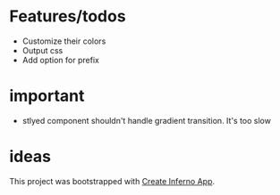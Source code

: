 # Features/todos
  - Customize their colors
  - Output css
  - Add option for prefix

# important
  - stlyed component shouldn't handle gradient transition. It's too slow

# ideas


This project was bootstrapped with [Create Inferno App](https://github.com/infernojs/create-inferno-app).